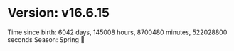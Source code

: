 # Version: v16.6.15
Time since birth: 6042 days, 145008 hours, 8700480 minutes, 522028800 seconds
Season: Spring 🌸
